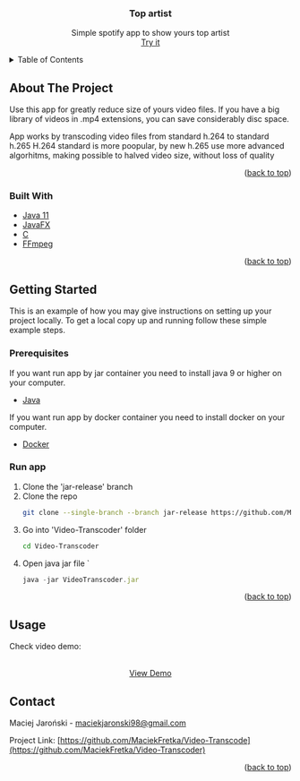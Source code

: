 <div id="top"></div>
<!--
*** Thanks for checking out the Best-README-Template. If you have a suggestion
*** that would make this better, please fork the repo and create a pull request
*** or simply open an issue with the tag "enhancement".
*** Don't forget to give the project a star!
*** Thanks again! Now go create something AMAZING! :D
-->



<!-- PROJECT SHIELDS -->
<!--
*** I'm using markdown "reference style" links for readability.
*** Reference links are enclosed in brackets [ ] instead of parentheses ( ).
*** See the bottom of this document for the declaration of the reference variables
*** for contributors-url, forks-url, etc. This is an optional, concise syntax you may use.
*** https://www.markdownguide.org/basic-syntax/#reference-style-links
-->

<!-- PROJECT LOGO -->

<div align="center">

<h3 align="center">Top artist</h3>

  <p align="center">
    Simple spotify app to show yours top artist
    <br />
    <a href="https://your-top-artist.herokuapp.com/">Try it</a>

  </p>
</div>



<!-- TABLE OF CONTENTS -->
<details>
  <summary>Table of Contents</summary>
  <ol>
    <li>
      <a href="#about-the-project">About The Project</a>
      <ul>
        <li><a href="#built-with">Built With</a></li>
      </ul>
    </li>
    <li>
      <a href="#getting-started">Getting Started</a>
      <ul>
        <li><a href="#prerequisites">Prerequisites</a></li>
        <li><a href="#installation">Installation</a></li>
      </ul>
    </li>
    <li><a href="#usage">Usage</a></li>
    <li><a href="#contact">Contact</a></li>
  </ol>
</details>



<!-- ABOUT THE PROJECT -->
## About The Project


Use this app for greatly reduce size of yours video files.
If you have a big library of videos in .mp4 extensions, you can save considerably disc space.
 
 App works by transcoding video files from standard h.264 to standard h.265
 H.264 standard is more poopular, by new h.265 use more advanced algorhitms, making possible to halved video size, without loss of quality

<p align="right">(<a href="#top">back to top</a>)</p>



### Built With

* [Java 11](https://docs.oracle.com/en/java/javase/11/)
* [JavaFX](https://openjfx.io/)
* [C](https://en.cppreference.com/w/c/language)
* [FFmpeg](https://ffmpeg.org/documentation.html)

<p align="right">(<a href="#top">back to top</a>)</p>



<!-- GETTING STARTED -->
## Getting Started

This is an example of how you may give instructions on setting up your project locally.
To get a local copy up and running follow these simple example steps.

### Prerequisites

If you want run app by jar container you need to install java 9 or higher on your computer.
                                
* [Java](https://java.com/en/download/help/download_options.html)
                                
                                
If you want run app by docker container you need to install docker on your computer.
                                
 * [Docker](https://docs.docker.com/get-docker/)
                                
                               


### Run app

1. Clone the 'jar-release' branch
2. Clone the repo
   ```sh
   git clone --single-branch --branch jar-release https://github.com/MaciekFretka/Video-Transcoder.git
   ```
3. Go into 'Video-Transcoder' folder
   ```sh
   cd Video-Transcoder
   ```
4. Open java jar file `
   ```js
   java -jar VideoTranscoder.jar
   ```

<p align="right">(<a href="#top">back to top</a>)</p>



<!-- USAGE EXAMPLES -->
## Usage
Check video demo:
                                 

  <p align="center">
    <br />
    <a href=https://www.youtube.com/watch?v=-SRVXHB-ks0&ab_channel=MaciejJaro%C5%84ski">View Demo</a>

  </p>






<!-- CONTACT -->
## Contact

Maciej Jaroński - maciekjaronski98@gmail.com

Project Link: [https://github.com/MaciekFretka/Video-Transcode](https://github.com/MaciekFretka/Video-Transcoder)

<p align="right">(<a href="#top">back to top</a>)</p>
